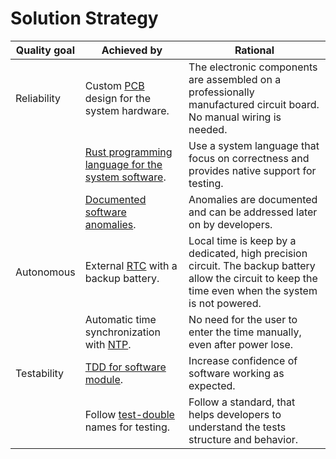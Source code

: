 # Solution Strategy

| Quality goal | Achieved by | Rational |
| - | - | - |
| Reliability | Custom [PCB](12_glossary.md#PCB) design for the system hardware. | The electronic components are assembled on a professionally manufactured circuit board. No manual wiring is needed. |
| | [Rust programming language for the system software](8_crosscutting_concepts.md#rust-std-environment-for-esp32). | Use a system language that focus on correctness and provides native support for testing. |
| | [Documented software anomalies](8_crosscutting_concepts.md#document-software-anomalies). | Anomalies are documented and can be addressed later on by developers. |
| Autonomous | External [RTC](12_glossary.md#rtc) with a backup battery. | Local time is keep by a dedicated, high precision circuit. The backup battery allow the circuit to keep the time even when the system is not powered. |
| | Automatic time synchronization with [NTP](12_glossary.md#ntp). | No need for the user to enter the time manually, even after power lose. |
| Testability | [TDD for software module](8_crosscutting_concepts.md#test-driven-development-for-embedded-system).| Increase confidence of software working as expected. |
| | Follow [test-double](https://en.wikipedia.org/wiki/Test_double) names for testing. | Follow a standard, that helps developers to understand the tests structure and behavior. |
